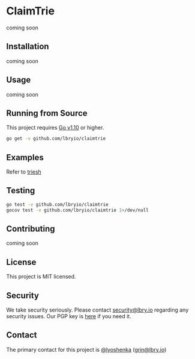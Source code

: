# ClaimTrie

coming soon

## Installation

coming soon

## Usage

coming soon

## Running from Source

This project requires [Go v1.10](https://golang.org/doc/install) or higher.

``` bash
go get -v github.com/lbryio/claimtrie
```

## Examples

Refer to [triesh](https://github.com/lbryio/claimtrie/blob/master/cmd/claimtrie)

## Testing

``` bash
go test -v github.com/lbryio/claimtrie
gocov test -v github.com/lbryio/claimtrie 1>/dev/null
```

## Contributing

coming soon

## License

This project is MIT licensed.

## Security

We take security seriously. Please contact security@lbry.io regarding any security issues.
Our PGP key is [here](https://keybase.io/lbry/key.asc) if you need it.

## Contact

The primary contact for this project is [@lyoshenka](https://github.com/lyoshenka) (grin@lbry.io)